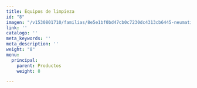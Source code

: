 ```yaml
---
title: Equipos de limpieza
id: "8"
imagen: "/v1530801710/familias/8e5e1bf0bd47cb0c7230dc4313cb6445-neumatica2.jpg"
link: ''
catalogo: ''
meta_keywords: ''
meta_description: ''
weight: "8"
menu:
  principal:
    parent: Productos
    weight: 8

---
```

